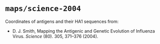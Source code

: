 # `maps/science-2004`

Coordinates of antigens and their HA1 sequences from:

-   D. J. Smith, Mapping the Antigenic and Genetic Evolution of Influenza Virus.
    _Science_ (80). 305, 371–376 (2004).
